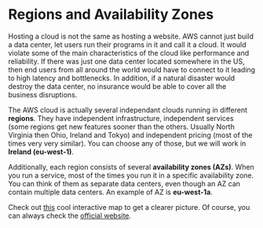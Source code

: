 # Regions and Availability Zones

Hosting a cloud is not the same as hosting a website. AWS cannot just build a data center, let users run their programs in it and call it a cloud. It would violate some of the main characteristics of the cloud like performance and reliability. If there was just one data center located somewhere in the US, then end users from all around the world would have to connect to it leading to high latency and bottlenecks. In addition, if a natural disaster would destroy the data center, no insurance would be able to cover all the business disruptions.

The AWS cloud is actually several independant clouds running in different **regions**. They have independent infrastructure, independent services (some regions get new features sooner than the others. Usually North Virginia then Ohio, Ireland and Tokyo) and independent pricing (most of the times very very similar). You can choose any of those, but we will work in **Ireland (eu-west-1)**.

Additionally, each region consists of several **availability zones (AZs)**. When you run a service, most of the times you run it in a specific availability zone. You can think of them as separate data centers, even though an AZ can contain multiple data centers. An example of AZ is **eu-west-1a**.

Check out [this](https://www.infrastructure.aws/) cool interactive map to get a clearer picture. Of course, you can always check the [official website](https://aws.amazon.com/about-aws/global-infrastructure/regions_az/).
